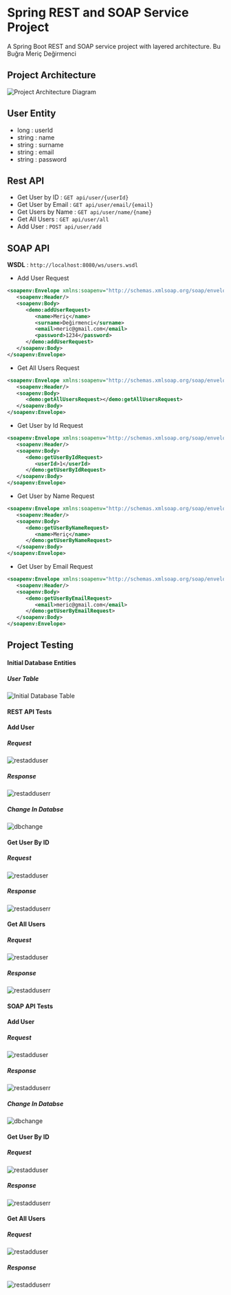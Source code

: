 # Spring REST and SOAP Service Project

A Spring Boot REST and SOAP service project with layered architecture.
Bu Buğra Meriç Değirmenci

## Project Architecture

![Project Architecture Diagram](images/ProjectArchitecture.png)

## User Entity

- long : userId
- string : name
- string : surname
- string : email
- string : password

## Rest API

- Get User by ID : `GET api/user/{userId}`
- Get User by Email : `GET api/user/email/{email}`
- Get Users by Name : `GET api/user/name/{name}`
- Get All Users : `GET api/user/all`
- Add User : `POST api/user/add`

## SOAP API

**WSDL** : `http://localhost:8080/ws/users.wsdl`

- Add User Request

```xml
<soapenv:Envelope xmlns:soapenv="http://schemas.xmlsoap.org/soap/envelope/" xmlns:demo="http://www.springbootrest.com/demo">
   <soapenv:Header/>
   <soapenv:Body>
      <demo:addUserRequest>
         <name>Meriç</name>
         <surname>Değirmenci</surname>
         <email>meric@gmail.com</email>
         <password>1234</password>
      </demo:addUserRequest>
   </soapenv:Body>
</soapenv:Envelope>
```

- Get All Users Request

```xml
<soapenv:Envelope xmlns:soapenv="http://schemas.xmlsoap.org/soap/envelope/" xmlns:demo="http://www.springbootrest.com/demo">
   <soapenv:Header/>
   <soapenv:Body>
      <demo:getAllUsersRequest></demo:getAllUsersRequest>
   </soapenv:Body>
</soapenv:Envelope>
```

- Get User by Id Request

```xml
<soapenv:Envelope xmlns:soapenv="http://schemas.xmlsoap.org/soap/envelope/" xmlns:demo="http://www.springbootrest.com/demo">
   <soapenv:Header/>
   <soapenv:Body>
      <demo:getUserByIdRequest>
         <userId>1</userId>
      </demo:getUserByIdRequest>
   </soapenv:Body>
</soapenv:Envelope>
```

- Get User by Name Request

```xml
<soapenv:Envelope xmlns:soapenv="http://schemas.xmlsoap.org/soap/envelope/" xmlns:demo="http://www.springbootrest.com/demo">
   <soapenv:Header/>
   <soapenv:Body>
      <demo:getUserByNameRequest>
         <name>Meriç</name>
      </demo:getUserByNameRequest>
   </soapenv:Body>
</soapenv:Envelope>
```

- Get User by Email Request

```xml
<soapenv:Envelope xmlns:soapenv="http://schemas.xmlsoap.org/soap/envelope/" xmlns:demo="http://www.springbootrest.com/demo">
   <soapenv:Header/>
   <soapenv:Body>
      <demo:getUserByEmailRequest>
         <email>meric@gmail.com</email>
      </demo:getUserByEmailRequest>
   </soapenv:Body>
</soapenv:Envelope>
```

## Project Testing

#### Initial Database Entities

##### User Table

![Initial Database Table](images/database1.PNG)

#### REST API Tests

#### Add User

##### Request

![restadduser](images/restadduserequest.PNG)

##### Response

![restadduserr](images/restadduseresponse.PNG)

##### Change In Databse

![dbchange](images/restadduserdbchange.PNG)

#### Get User By ID

##### Request

![restadduser](images/restgetbuidrequest.PNG)

##### Response

![restadduserr](images/restgetbyidresponse.PNG)

#### Get All Users

##### Request

![restadduser](images/restgetallrequest.PNG)

##### Response

![restadduserr](images/restgetallresponse.PNG)

#### SOAP API Tests

#### Add User

##### Request

![restadduser](images/soapadduserrequest.PNG)

##### Response

![restadduserr](images/soapadduserresponse.PNG)

##### Change In Databse

![dbchange](images/soapadduserdbchange.PNG)

#### Get User By ID

##### Request

![restadduser](images/soapgetuserbyidrequest.PNG)

##### Response

![restadduserr](images/soapgetuserbyidresponse.PNG)

#### Get All Users

##### Request

![restadduser](images/soapgetallusersrequest.PNG)

##### Response

![restadduserr](images/soapgetallusersresponse.PNG)
